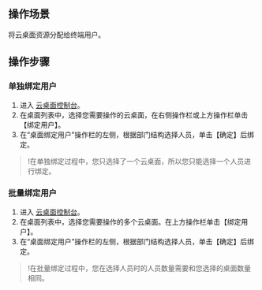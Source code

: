 ## 操作场景
将云桌面资源分配给终端用户。

## 操作步骤
### 单独绑定用户
1. 进入 [云桌面控制台]()。
2. 在桌面列表中，选择您需要操作的云桌面，在右侧操作栏或上方操作栏单击【绑定用户】。
3. 在“桌面绑定用户”操作栏的左侧，根据部门结构选择人员，单击【确定】后绑定。

>!在单独绑定过程中，您只选择了一个云桌面，所以您只能选择一个人员进行绑定。

### 批量绑定用户
1. 进入 [云桌面控制台]()。
2. 在桌面列表中，选择您需要操作的多个云桌面。在上方操作栏单击【绑定用户】。
3. 在“桌面绑定用户”操作栏的左侧，根据部门结构选择人员，单击【确定】后绑定。
>!在批量绑定过程中，您在选择人员时的人员数量需要和您选择的桌面数量相同。
